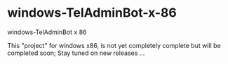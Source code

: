 # windows-TelAdminBot-x-86
windows-TelAdminBot x 86

This "project" for windows x86, is not yet completely complete
but will be completed soon; Stay tuned on new releases ...
